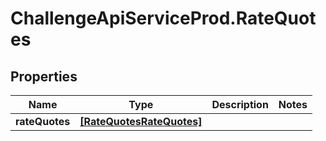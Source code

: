 # ChallengeApiServiceProd.RateQuotes

## Properties
Name | Type | Description | Notes
------------ | ------------- | ------------- | -------------
**rateQuotes** | [**[RateQuotesRateQuotes]**](RateQuotesRateQuotes.md) |  | 
